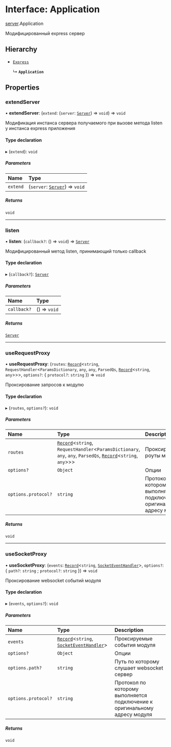 # Interface: Application

[server](../modules/server.md).Application

Модифицированный express сервер

## Hierarchy

- [`Express`](../modules/Internal.md#express)

  ↳ **`Application`**

## Properties

### extendServer

• **extendServer**: (`extend`: (`server`: [`Server`](server.Server.md)) => `void`) => `void`

Модификация инстанса сервера получаемого при вызове метода listen у инстанса express приложения

#### Type declaration

▸ (`extend`): `void`

##### Parameters

| Name | Type |
| :------ | :------ |
| `extend` | (`server`: [`Server`](server.Server.md)) => `void` |

##### Returns

`void`

___

### listen

• **listen**: (`callback?`: () => `void`) => [`Server`](server.Server.md)

Модифицированный метод listen, принимающий только callback

#### Type declaration

▸ (`callback?`): [`Server`](server.Server.md)

##### Parameters

| Name | Type |
| :------ | :------ |
| `callback?` | () => `void` |

##### Returns

[`Server`](server.Server.md)

___

### useRequestProxy

• **useRequestProxy**: (`routes`: [`Record`]( https://www.typescriptlang.org/docs/handbook/utility-types.html#recordkeys-type )\<`string`, `RequestHandler`\<`ParamsDictionary`, `any`, `any`, `ParsedQs`, [`Record`]( https://www.typescriptlang.org/docs/handbook/utility-types.html#recordkeys-type )\<`string`, `any`\>\>\>, `options?`: \{ `protocol?`: `string`  }) => `void`

Проксирование запросов к модулю

#### Type declaration

▸ (`routes`, `options?`): `void`

##### Parameters

| Name | Type | Description |
| :------ | :------ | :------ |
| `routes` | [`Record`]( https://www.typescriptlang.org/docs/handbook/utility-types.html#recordkeys-type )\<`string`, `RequestHandler`\<`ParamsDictionary`, `any`, `any`, `ParsedQs`, [`Record`]( https://www.typescriptlang.org/docs/handbook/utility-types.html#recordkeys-type )\<`string`, `any`\>\>\> | Проксируемые роуты модуля |
| `options?` | `Object` | Опции |
| `options.protocol?` | `string` | Протокол по которому выполняется подключение к оригинальному адресу модуля |

##### Returns

`void`

___

### useSocketProxy

• **useSocketProxy**: (`events`: [`Record`]( https://www.typescriptlang.org/docs/handbook/utility-types.html#recordkeys-type )\<`string`, [`SocketEventHandler`](../modules/Internal.md#socketeventhandler)\>, `options?`: \{ `path?`: `string` ; `protocol?`: `string`  }) => `void`

Проксирование websocket событий модуля

#### Type declaration

▸ (`events`, `options?`): `void`

##### Parameters

| Name | Type | Description |
| :------ | :------ | :------ |
| `events` | [`Record`]( https://www.typescriptlang.org/docs/handbook/utility-types.html#recordkeys-type )\<`string`, [`SocketEventHandler`](../modules/Internal.md#socketeventhandler)\> | Проксируемые события модуля |
| `options?` | `Object` | Опции |
| `options.path?` | `string` | Путь по которому слушает websocket сервер |
| `options.protocol?` | `string` | Протокол по которому выполняется подключение к оригинальному адресу модуля |

##### Returns

`void`
